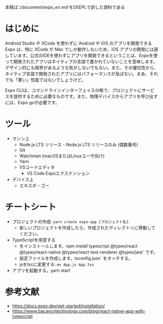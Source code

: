 本稿は'./document/expo_en.md'をDEEPLで訳した資料である

# はじめに
Android Studio や XCode を使わずに Android や iOS のアプリを開発できる Expo は、特に XCode が Mac でしか動作しないため、iOS アプリの開発には適しています。公式のIDEを使わずにアプリを開発できるということは、Expoを使って開発されたアプリはネイティブの言語で書かれていないことを意味します。デザイン的にも限界があるような気がしないでもない。また、その優位性から、ネイティブ言語で開発されたアプリにはパフォーマンスが及ばない。まあ、それでも「悪い」性能ではないでしょうけど。

Expo CLIは、コマンドラインインターフェイスの略で、プロジェクトにサービスを提供するために必要なものです。また、物理デバイスからアプリを呼び出すには、Expo goが必要です。

# ツール
- マシン上
    - Node.js LTS リリース - Node.js LTS リリースのみ (偶数番号)
    - Git
    - Watchman (macOSまたはLinuxユーザ向け)
    - Yarn
    - VSコードエディタ
        - VS Code Expoエクステンション
- デバイス上
    - エキスポ・ゴー

# チートシート
- プロジェクトの作成: `yarn create expo-app [プロジェクト名]`.
    - 新しいプロジェクトを作成したら、作成されたディレクトリに移動してください。
- TypeScriptを用意する
    - をインストールします。npm install typescript @types/react @types/react-native @types/react-test-renderer @types/jest` です。
    - 設定ファイルを作成します。tsconfig.json` をタッチする。
    - jsをtscに変更する: `mv App.js App.tsx`
- アプリを起動する。yarn start`

# 参考文献
- https://docs.expo.dev/get-started/installation/
- https://www.bacancytechnology.com/blog/react-native-app-with-typescript
